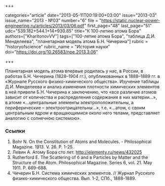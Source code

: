 +++

categories="article"
date="2013-05-11T00:19:00+03:00"
issue="2013-03"
issue_name="2013 - №03"
number="6"
file = "https://static.nuclear-power-engineering.ru/articles/2013/03/06.pdf"
first_page="48"
last_page="51"
udc="539.182+544.1+14+930.85"
title="К 100-летию атома Бора"
authors=["KharitonovVV"]
tags=["100-летие атома Бора", "таблица Д.И. Менделеева", "планетарная модель атома Б.Н. Чичерина"]
rubric = "historyofscience"
rubric_name = "История науки"
doi="https://doi.org/10.26583/npe.2013.3.06"

+++

Планетарная модель атома впервые родилась у нас, в России, в работах Б.Н. Чичерина (1828–1904 гг.), опубликованных в 1888–1889 гг. в «Журнале Русского физико-химического общества». Изучение таблицы Д.И. Менделеева и анализ изменения плотности химических элементов в ней привели Б.Н. Чичерина к заключению, что «все различие атомов зависит от количества и распределения содержания в  них материи…», в атоме «…центральные элементы электроположительны, а периферические – электроотрицательны…», т.е. «…атом, с своим центральным ядром и вращающимися около него телами, представляет аналогию с солнечною системою».

### Ссылки

1. Bohr N. On the Constitution of Atoms and Molecules. - Philosophical Magazine. 1913. V. 26. P. 1-25.
2. Левин А. Атому Бора сто лет. http://elementy.ru/news/432025
3. Rutherford E. The Scattering of б and в Particles by Matter and the Structure of the Atom. Philosophical Magazine. Series 6, vol. 21. May 1911. Р. 669-688.
4. Чичерин Б.Н. Система химических элементов. // Журнал Русского физико-химического общества. Вып. 1-2, СПб., 1888-1889.
